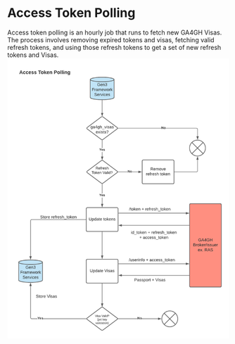 # Access Token Polling

Access token polling is an hourly job that runs to fetch new GA4GH Visas. The process involves  removing expired tokens and visas, fetching valid refresh tokens, and using those refresh tokens to get a set of new refresh tokens and Visas. 
![Usersync Flow](images/access_token_polling.png)